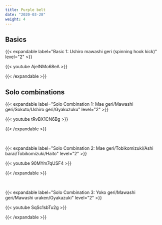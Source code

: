 ```yaml
---
title: Purple belt
date: "2020-03-28"
weight: 4
---
```


## Basics

{{< expandable label="Basic 1: Ushiro mawashi geri (spinning hook kick)" level="2" >}}

{{< youtube AjelNMo68eA >}}

{{< /expandable >}}

## Solo combinations

{{< expandable label="Solo Combination 1: Mae geri/Mawashi geri/Sokuto/Ushiro geri/Gyakuzuku" level="2" >}}

{{< youtube tRvBX1CN6Bg >}}

{{< /expandable >}}

<br>

{{< expandable label="Solo Combination 2: Mae geri/Tobikomizuki/Ashi barai/Tobikomizuki/Haito" level="2" >}}

{{< youtube 90MYm7qUSF4 >}}

{{< /expandable >}}

<br>

{{< expandable label="Solo Combination 3: Yoko geri/Mawashi geri/Mawashi uraken/Gyakazuki" level="2" >}}

{{< youtube SqSc1sbTu2g >}}

{{< /expandable >}}


